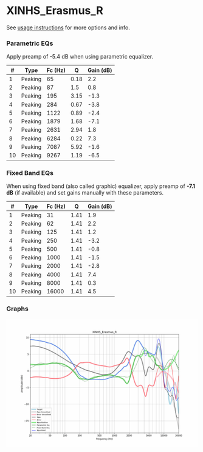 # XINHS_Erasmus_R
See [usage instructions](https://github.com/jaakkopasanen/AutoEq#usage) for more options and info.

### Parametric EQs
Apply preamp of -5.4 dB when using parametric equalizer.

|   # | Type    |   Fc (Hz) |    Q |   Gain (dB) |
|-----|---------|-----------|------|-------------|
|   1 | Peaking |        65 | 0.18 |         2.2 |
|   2 | Peaking |        87 | 1.5  |         0.8 |
|   3 | Peaking |       195 | 3.15 |        -1.3 |
|   4 | Peaking |       284 | 0.67 |        -3.8 |
|   5 | Peaking |      1122 | 0.89 |        -2.4 |
|   6 | Peaking |      1879 | 1.68 |        -7.1 |
|   7 | Peaking |      2631 | 2.94 |         1.8 |
|   8 | Peaking |      6284 | 0.22 |         7.3 |
|   9 | Peaking |      7087 | 5.92 |        -1.6 |
|  10 | Peaking |      9267 | 1.19 |        -6.5 |

### Fixed Band EQs
When using fixed band (also called graphic) equalizer, apply preamp of **-7.1 dB** (if available) and set gains manually with these parameters.

|   # | Type    |   Fc (Hz) |    Q |   Gain (dB) |
|-----|---------|-----------|------|-------------|
|   1 | Peaking |        31 | 1.41 |         1.9 |
|   2 | Peaking |        62 | 1.41 |         2.2 |
|   3 | Peaking |       125 | 1.41 |         1.2 |
|   4 | Peaking |       250 | 1.41 |        -3.2 |
|   5 | Peaking |       500 | 1.41 |        -0.8 |
|   6 | Peaking |      1000 | 1.41 |        -1.5 |
|   7 | Peaking |      2000 | 1.41 |        -2.8 |
|   8 | Peaking |      4000 | 1.41 |         7.4 |
|   9 | Peaking |      8000 | 1.41 |         0.3 |
|  10 | Peaking |     16000 | 1.41 |         4.5 |

### Graphs
![](./XINHS_Erasmus_R.png)
